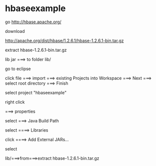 # hbaseexample

go http://hbase.apache.org/

download 

http://apache.org/dist/hbase/1.2.6.1/hbase-1.2.6.1-bin.tar.gz

extract hbase-1.2.6.1-bin.tar.gz

lib jar ===> to folder lib/

go to eclipse

click file ===> import ===> existing Projects into Workspace
===> Next ===> select root directory ===> Finish

select project "hbaseexample"

right click

===> properties

select
===> Java Build Path

select
====> Libraries

click
====> Add External JARs...

select

lib/===>from===>extract hbase-1.2.6.1-bin.tar.gz

